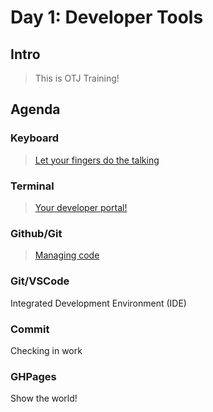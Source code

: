 Day 1: Developer Tools
===

## Intro

> This is OTJ Training!

## Agenda

### Keyboard

> [Let your fingers do the talking](keyboard.md)

### Terminal

> [Your developer portal!](terminal.md)

### Github/Git

> [Managing code](github.md)

### Git/VSCode

Integrated Development Environment (IDE)

### Commit

Checking in work

### GHPages

Show the world!